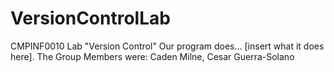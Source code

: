 # VersionControlLab
CMPINF0010 Lab "Version Control"
Our program does... [insert what it does here].
The Group Members were: Caden Milne, Cesar Guerra-Solano
